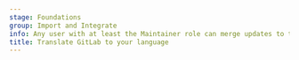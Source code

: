 ```yaml
---
stage: Foundations
group: Import and Integrate
info: Any user with at least the Maintainer role can merge updates to this content. For details, see https://docs.gitlab.com/ee/development/development_processes.html#development-guidelines-review.
title: Translate GitLab to your language
---
```

